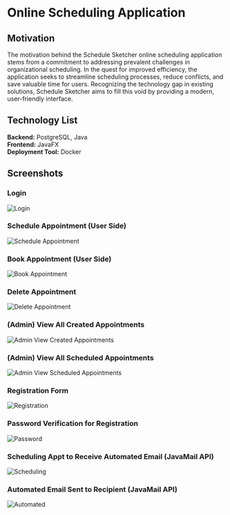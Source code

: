 # Online Scheduling Application

## Motivation

The motivation behind the Schedule Sketcher online scheduling application stems from a commitment to addressing prevalent challenges in organizational scheduling. In the quest for improved efficiency, the application seeks to streamline scheduling processes, reduce conflicts, and save valuable time for users. Recognizing the technology gap in existing solutions, Schedule Sketcher aims to fill this void by providing a modern, user-friendly interface.

## Technology List

**Backend:** PostgreSQL, Java  
**Frontend:** JavaFX  
**Deployment Tool:** Docker

## Screenshots

### Login
![Login](https://github.com/eimomio1/MusicPlaylistProj/blob/main/musicplaylistpics/Picture1.png)

### Schedule Appointment (User Side)
![Schedule Appointment](https://github.com/eimomio1/MusicPlaylistProj/blob/main/musicplaylistpics/scheduleappt.png)

### Book Appointment (User Side)
![Book Appointment](https://github.com/eimomio1/MusicPlaylistProj/blob/main/musicplaylistpics/bookappt.png)

### Delete Appointment
![Delete Appointment](https://github.com/eimomio1/MusicPlaylistProj/blob/main/musicplaylistpics/deleteappt.png)

### (Admin) View All Created Appointments
![Admin View Created Appointments](https://github.com/eimomio1/MusicPlaylistProj/blob/main/musicplaylistpics/adminviewbookedappt.png)

### (Admin) View All Scheduled Appointments
![Admin View Scheduled Appointments](https://github.com/eimomio1/MusicPlaylistProj/blob/main/musicplaylistpics/adminviewscheduledappts.png)

### Registration Form
![Registration](https://github.com/eimomio1/MusicPlaylistProj/blob/main/musicplaylistpics/registrationform.png)

### Password Verification for Registration
![Password](https://github.com/eimomio1/MusicPlaylistProj/blob/main/musicplaylistpics/pwverification.png)

### Scheduling Appt to Receive Automated Email (JavaMail API)
![Scheduling](https://github.com/eimomio1/MusicPlaylistProj/blob/main/musicplaylistpics/javamailapi.png)

### Automated Email Sent to Recipient (JavaMail API)
![Automated](https://github.com/eimomio1/MusicPlaylistProj/blob/main/musicplaylistpics/javamailapi2.png)
